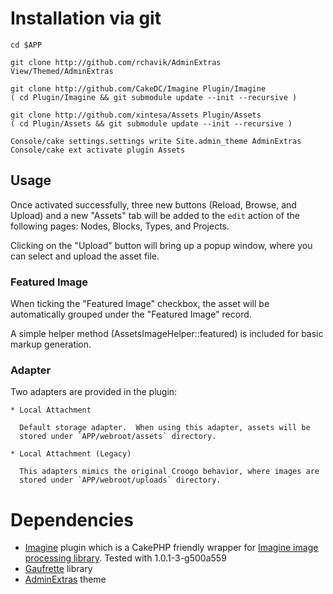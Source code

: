 # Installation via git

	cd $APP

	git clone http://github.com/rchavik/AdminExtras View/Themed/AdminExtras

	git clone http://github.com/CakeDC/Imagine Plugin/Imagine
	( cd Plugin/Imagine && git submodule update --init --recursive )

	git clone http://github.com/xintesa/Assets Plugin/Assets
	( cd Plugin/Assets && git submodule update --init --recursive )

	Console/cake settings.settings write Site.admin_theme AdminExtras
	Console/cake ext activate plugin Assets

## Usage

Once activated successfully, three new buttons (Reload, Browse, and Upload)
and a new "Assets" tab will be added to the `edit` action of the following
pages: Nodes, Blocks, Types, and Projects.

Clicking on the "Upload" button will bring up a popup window, where you can
select and upload the asset file.

### Featured Image

When ticking the "Featured Image" checkbox, the asset will be automatically
grouped under the "Featured Image" record.

A simple helper method (AssetsImageHelper::featured) is included for basic
markup generation.

### Adapter

Two adapters are provided in the plugin:

	* Local Attachment

	  Default storage adapter.  When using this adapter, assets will be
	  stored under `APP/webroot/assets` directory.

	* Local Attachment (Legacy)

	  This adapters mimics the original Croogo behavior, where images are
	  stored under `APP/webroot/uploads` directory.

# Dependencies

- [Imagine](https://github.com/CakeDC/Imagine) plugin which is a CakePHP
  friendly wrapper for [Imagine image processing library](http://imagine.readthedocs.org/).
  Tested with 1.0.1-3-g500a559
- [Gaufrette](https://github.com/Knplabs/Gaufrette) library
- [AdminExtras](http://github.com/rchavik/AdminExtras) theme
